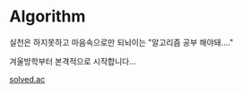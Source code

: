 # Algorithm
실천은 하지못하고 마음속으로만 되뇌이는 "알고리즘 공부 해야돼...."

겨울방학부터 본격적으로 시작합니다...

[solved.ac](https://solved.ac/profile/p0sitive)

